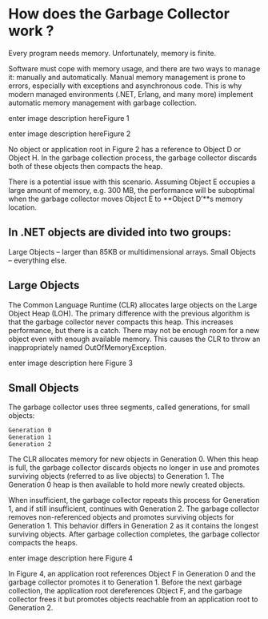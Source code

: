 # How does the Garbage Collector work ?

Every program needs memory. Unfortunately, memory is finite.

Software must cope with memory usage, and there are two ways to manage it: manually and automatically. Manual memory management is prone to errors, especially with exceptions and asynchronous code. This is why modern managed environments (.NET, Erlang, and many more) implement automatic memory management with garbage collection.

enter image description hereFigure 1

enter image description hereFigure 2

No object or application root in Figure 2 has a reference to Object D or Object H. In the garbage collection process, the garbage collector discards both of these objects then compacts the heap.

There is a potential issue with this scenario. Assuming Object E occupies a large amount of memory, e.g. 300 MB, the performance will be suboptimal when the garbage collector moves Object E to **Object D’**s memory location.

## In .NET objects are divided into two groups:

Large Objects – larger than 85KB or multidimensional arrays.
Small Objects – everything else.

## Large Objects

The Common Language Runtime (CLR) allocates large objects on the Large Object Heap (LOH). The primary difference with the previous algorithm is that the garbage collector never compacts this heap. This increases performance, but there is a catch. There may not be enough room for a new object even with enough available memory. This causes the CLR to throw an inappropriately named OutOfMemoryException.

enter image description here Figure 3

## Small Objects

The garbage collector uses three segments, called generations, for small objects:

    Generation 0
    Generation 1
    Generation 2

The CLR allocates memory for new objects in Generation 0. When this heap is full, the garbage collector discards objects no longer in use and promotes surviving objects (referred to as live objects) to Generation 1. The Generation 0 heap is then available to hold more newly created objects.

When insufficient, the garbage collector repeats this process for Generation 1, and if still insufficient, continues with Generation 2. The garbage collector removes non-referenced objects and promotes surviving objects for Generation 1. This behavior differs in Generation 2 as it contains the longest surviving objects. After garbage collection completes, the garbage collector compacts the heaps.

enter image description here Figure 4

In Figure 4, an application root references Object F in Generation 0 and the garbage collector promotes it to Generation 1. Before the next garbage collection, the application root dereferences Object F, and the garbage collector frees it but promotes objects reachable from an application root to Generation 2.
